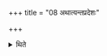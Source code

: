 +++
title = "08 अथात्यन्तप्रदेशः"

+++

<details><summary>थिते</summary>

8. Now (this is) the general rule. 
</details>
